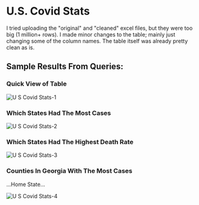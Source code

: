 # U.S. Covid Stats

I tried uploading the "original" and "cleaned" excel files, but they were too big (1 million+ rows). I made minor changes to the table; mainly just changing some of the column names. The table itself was already pretty clean as is.

## Sample Results From Queries:

### Quick View of Table

![U S  Covid Stats-1](https://user-images.githubusercontent.com/94875597/172692731-1f39a8cd-7e29-4102-ba0b-e2ff1ff7f79e.png)

### Which States Had The Most Cases

![U S  Covid Stats-2](https://user-images.githubusercontent.com/94875597/172692906-4b1a181c-3f78-489e-b6e8-9090afaaae94.png)

### Which States Had The Highest Death Rate

![U S  Covid Stats-3](https://user-images.githubusercontent.com/94875597/172692993-92b341ff-d7e3-4490-8270-6ecd5751e2d6.png)

### Counties In Georgia With The Most Cases

...Home State...

![U S  Covid Stats-4](https://user-images.githubusercontent.com/94875597/172693234-7dfe9330-96b7-4269-8c11-4ed1cfb5657d.png)

